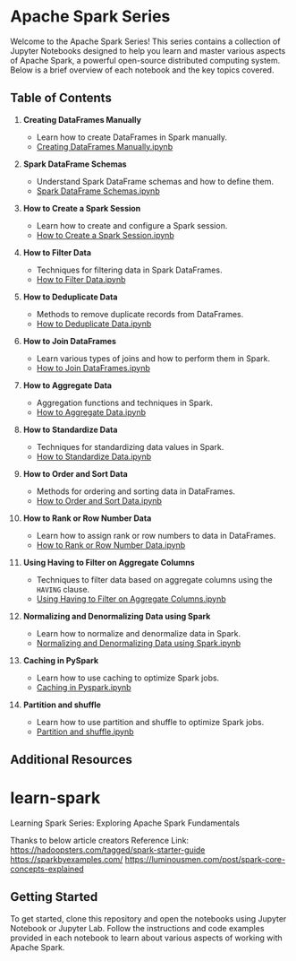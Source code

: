 # Apache Spark Series

Welcome to the Apache Spark Series! This series contains a collection of Jupyter Notebooks designed to help you learn and master various aspects of Apache Spark, a powerful open-source distributed computing system. Below is a brief overview of each notebook and the key topics covered.

## Table of Contents

1. **Creating DataFrames Manually**
   - Learn how to create DataFrames in Spark manually.
   - [Creating DataFrames Manually.ipynb](./1.%20Creating%20DataFrames%20Manually.ipynb)

2. **Spark DataFrame Schemas**
   - Understand Spark DataFrame schemas and how to define them.
   - [Spark DataFrame Schemas.ipynb](./2.%20Spark%20DataFrame%20Schemas.ipynb)

3. **How to Create a Spark Session**
   - Learn how to create and configure a Spark session.
   - [How to Create a Spark Session.ipynb](./3.%20How%20to%20Create%20a%20Spark%20Session.ipynb)

4. **How to Filter Data**
   - Techniques for filtering data in Spark DataFrames.
   - [How to Filter Data.ipynb](./4.%20How%20to%20Filter%20Data.ipynb)

5. **How to Deduplicate Data**
   - Methods to remove duplicate records from DataFrames.
   - [How to Deduplicate Data.ipynb](./5.%20How%20to%20Deduplicate%20Data.ipynb)

6. **How to Join DataFrames**
   - Learn various types of joins and how to perform them in Spark.
   - [How to Join DataFrames.ipynb](./6.%20How%20to%20Join%20DataFrames.ipynb)

7. **How to Aggregate Data**
   - Aggregation functions and techniques in Spark.
   - [How to Aggregate Data.ipynb](./7.%20How%20to%20Aggregate%20Data.ipynb)

8. **How to Standardize Data**
   - Techniques for standardizing data values in Spark.
   - [How to Standardize Data.ipynb](./8.%20How%20to%20Standardize%20Data.ipynb)

9. **How to Order and Sort Data**
   - Methods for ordering and sorting data in DataFrames.
   - [How to Order and Sort Data.ipynb](./9.%20How%20to%20Order%20and%20Sort%20Data.ipynb)

10. **How to Rank or Row Number Data**
    - Learn how to assign rank or row numbers to data in DataFrames.
    - [How to Rank or Row Number Data.ipynb](./10.%20How%20to%20Rank%20or%20Row%20Number%20Data.ipynb)

11. **Using Having to Filter on Aggregate Columns**
    - Techniques to filter data based on aggregate columns using the `HAVING` clause.
    - [Using Having to Filter on Aggregate Columns.ipynb](./11.%20Using%20Having%20to%20Filter%20on%20Aggregate%20Columns.ipynb)

12. **Normalizing and Denormalizing Data using Spark**
    - Learn how to normalize and denormalize data in Spark.
    - [Normalizing and Denormalizing Data using Spark.ipynb](./12.%20Normalizing%20and%20Denormalizing%20Data%20using%20Spark.ipynb)
      
13. **Caching in PySpark**
    - Learn how to use caching to optimize Spark jobs.
    - [Caching in Pyspark.ipynb](./13.%20Caching%20in%20Pyspark.ipynb)

14. **Partition and shuffle**
    - Learn how to use partition and shuffle to optimize Spark jobs.
    - [Partition and shuffle.ipynb](./13.%20Partition%20and%20shuffle.ipynb)

## Additional Resources

# learn-spark
Learning Spark Series: Exploring Apache Spark Fundamentals

Thanks to below article creators
Reference Link: 
https://hadoopsters.com/tagged/spark-starter-guide
https://sparkbyexamples.com/
https://luminousmen.com/post/spark-core-concepts-explained

## Getting Started

To get started, clone this repository and open the notebooks using Jupyter Notebook or Jupyter Lab. Follow the instructions and code examples provided in each notebook to learn about various aspects of working with Apache Spark.






